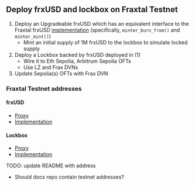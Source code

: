 ## Deploy frxUSD and lockbox on Fraxtal Testnet
1. Deploy an Upgradeable frxUSD which has an equivalent interface to the Fraxtal frxUSD [implementation](https://fraxscan.com/address/0x00000afb5e62fd81bc698e418dbffe5094cb38e0#code) (specifically, `minter_burn_from()` and `minter_mint()`)
    - Mint an initial supply of 1M frxUSD to the lockbox to simulate locked supply
2. Deploy a Lockbox backed by frxUSD deployed in (1)
    - Wire it to Eth Sepolia, Arbitrum Sepolia OFTs
    - Use LZ and Frax DVNs
3. Update Sepolia(s) OFTs with Frax DVN

### Fraxtal Testnet addresses
#### frxUSD
- [Proxy](https://holesky.fraxscan.com/address/0x452420df4ac1e3db5429b5fd629f3047482c543c)
- [Implementation](https://holesky.fraxscan.com/address/0x7a07d606c87b7251c2953a30fa445d8c5f856c7a#code)
#### Lockbox
- [Proxy](TODO)
- [Implementation](TODO)

TODO: update README with address
- Should docs repo contain testnet addresses?